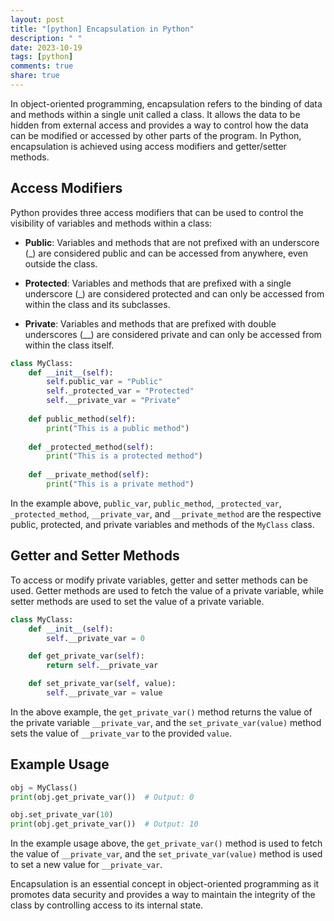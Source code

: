```yaml
---
layout: post
title: "[python] Encapsulation in Python"
description: " "
date: 2023-10-19
tags: [python]
comments: true
share: true
---
```


In object-oriented programming, encapsulation refers to the binding of data and methods within a single unit called a class. It allows the data to be hidden from external access and provides a way to control how the data can be modified or accessed by other parts of the program. In Python, encapsulation is achieved using access modifiers and getter/setter methods.

## Access Modifiers

Python provides three access modifiers that can be used to control the visibility of variables and methods within a class:

- **Public**: Variables and methods that are not prefixed with an underscore (_) are considered public and can be accessed from anywhere, even outside the class.

- **Protected**: Variables and methods that are prefixed with a single underscore (_) are considered protected and can only be accessed from within the class and its subclasses.

- **Private**: Variables and methods that are prefixed with double underscores (__) are considered private and can only be accessed from within the class itself.

```python
class MyClass:
    def __init__(self):
        self.public_var = "Public"
        self._protected_var = "Protected"
        self.__private_var = "Private"
        
    def public_method(self):
        print("This is a public method")
        
    def _protected_method(self):
        print("This is a protected method")
        
    def __private_method(self):
        print("This is a private method")
```

In the example above, `public_var`, `public_method`, `_protected_var`, `_protected_method`, `__private_var`, and `__private_method` are the respective public, protected, and private variables and methods of the `MyClass` class.

## Getter and Setter Methods

To access or modify private variables, getter and setter methods can be used. Getter methods are used to fetch the value of a private variable, while setter methods are used to set the value of a private variable.

```python
class MyClass:
    def __init__(self):
        self.__private_var = 0

    def get_private_var(self):
        return self.__private_var

    def set_private_var(self, value):
        self.__private_var = value
```

In the above example, the `get_private_var()` method returns the value of the private variable `__private_var`, and the `set_private_var(value)` method sets the value of `__private_var` to the provided `value`.

## Example Usage

```python
obj = MyClass()
print(obj.get_private_var())  # Output: 0

obj.set_private_var(10)
print(obj.get_private_var())  # Output: 10
```

In the example usage above, the `get_private_var()` method is used to fetch the value of `__private_var`, and the `set_private_var(value)` method is used to set a new value for `__private_var`.

Encapsulation is an essential concept in object-oriented programming as it promotes data security and provides a way to maintain the integrity of the class by controlling access to its internal state.